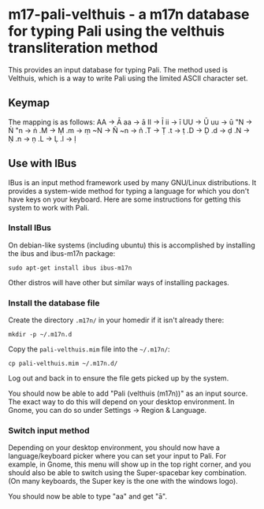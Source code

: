 # m17-pali-velthuis - a m17n database for typing Pali using the velthuis transliteration method
This provides an input database for typing Pali. The method used is Velthuis, which is a way to write Pali using the limited ASCII character set.

## Keymap
The mapping is as follows:
AA -> Ā
aa -> ā
II -> Ī
ii -> ī
UU -> Ū
uu -> ū
"N -> Ṅ
"n -> ṅ
.M -> Ṃ
.m -> ṃ
~N -> Ñ
~n -> ñ
.T -> Ṭ
.t -> ṭ
.D -> Ḍ
.d -> ḍ
.N -> Ṇ
.n -> ṇ
.L -> Ḷ
.l -> ḷ

## Use with IBus
IBus is an input method framework used by many GNU/Linux distributions. It provides a system-wide method for typing a language for which you don't have keys on your keyboard. Here are some instructions for getting this system to work with Pali.

### Install IBus
On debian-like systems (including ubuntu) this is accomplished by installing the ibus and ibus-m17n package:

```
sudo apt-get install ibus ibus-m17n
```

Other distros will have other but similar ways of installing packages.

### Install the database file
Create the directory `.m17n/` in your homedir if it isn't already there:

```
mkdir -p ~/.m17n.d
```

Copy the `pali-velthuis.mim` file into the `~/.m17n/`:
```
cp pali-velthuis.mim ~/.m17n.d/
```

Log out and back in to ensure the file gets picked up by the system.

You should now be able to add "Pali (velthuis (m17n))" as an input source. The exact way to do this will depend on your desktop environment. In Gnome, you can do so under Settings -> Region & Language.

### Switch input method
Depending on your desktop environment, you should now have a language/keyboard picker where you can set your input to Pali. For example, in Gnome, this menu will show up in the top right corner, and you should also be able to switch using the Super-spacebar key combination. (On many keyboards, the Super key is the one with the windows logo).

You should now be able to type "aa" and get "ā".
